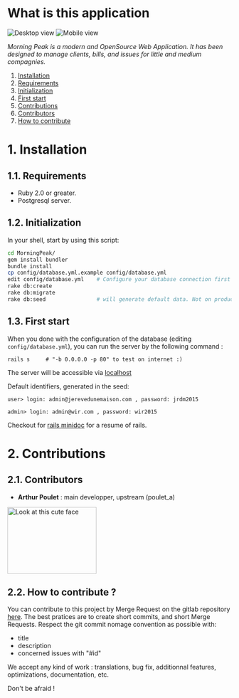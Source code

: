 # What is this application

![Desktop view](http://i.imgur.com/oxE9LR1.png)
![Mobile view](http://imgur.com/bnYHYJ6l.png)

_Morning Peak is a modern and OpenSource Web Application.
It has been designed to manage clients, bills, and issues for little and medium compagnies._

1. [Installation](#1-installation)
  1. [Requirements](#11-requirements)
  2. [Initialization](#12-initialization)
  3. [First start](#13-first-start)
2. [Contributions](#2-contributions)
  1. [Contributors](#21-contributors)
  2. [How to contribute](#22-how-to-contribute-)



# 1. Installation

## 1.1. Requirements

- Ruby 2.0 or greater.
- Postgresql server.

## 1.2. Initialization

In your shell, start by using this script:
```bash
cd MorningPeak/
gem install bundler
bundle install
cp config/database.yml.example config/database.yml
edit config/database.yml	# Configure your database connection first
rake db:create
rake db:migrate
rake db:seed				# will generate default data. Not on production ;)
```

## 1.3. First start

When you done with the configuration of the database (editing ``config/database.yml``),
you can run the server by the following command :
```
rails s		# "-b 0.0.0.0 -p 80" to test on internet :)
```

The server will be accessible via [localhost](http://localhost:3000)

Default identifiers, generated in the seed:

``user> login: admin@jerevedunemaison.com , password: jrdm2015``

``admin> login: admin@wir.com , password: wir2015``

Checkout for [rails minidoc](RailsMinidoc.md) for a resume of rails.


# 2. Contributions

## 2.1. Contributors
- __Arthur Poulet__ : main developper, upstream (poulet_a)
<img alt="Look at this cute face" src="https://pbs.twimg.com/media/CJ_ErJ2W8AAdev3.jpg" width="200" height="150" />

## 2.2. How to contribute ?

You can contribute to this project by Merge Request on the gitlab repository [here](https://gitlab.com/poulet_a/MorningPeak).
The best pratices are to create short commits, and short Merge Requests. Respect the git commit nomage convention as possible with:

- title
- description
- concerned issues with "#id"

We accept any kind of work : translations, bug fix, additionnal features, optimizations, documentation, etc.

Don't be afraid !
